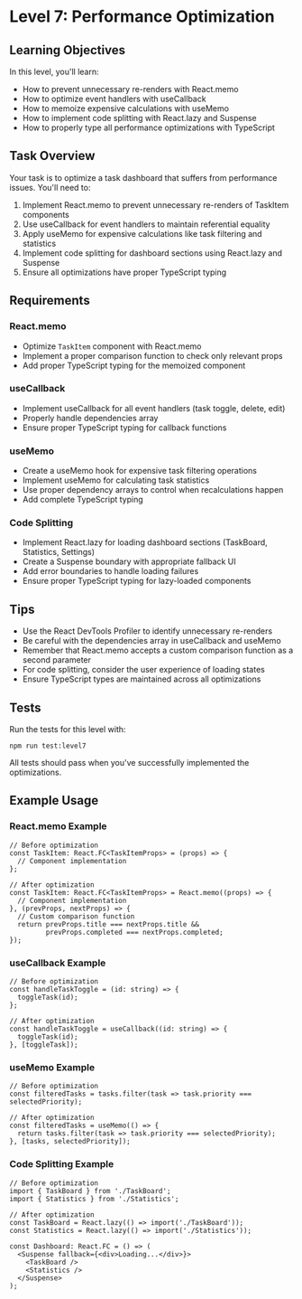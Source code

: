 # Level 7: Performance Optimization

## Learning Objectives

In this level, you'll learn:
- How to prevent unnecessary re-renders with React.memo
- How to optimize event handlers with useCallback
- How to memoize expensive calculations with useMemo
- How to implement code splitting with React.lazy and Suspense
- How to properly type all performance optimizations with TypeScript

## Task Overview

Your task is to optimize a task dashboard that suffers from performance issues. You'll need to:

1. Implement React.memo to prevent unnecessary re-renders of TaskItem components
2. Use useCallback for event handlers to maintain referential equality
3. Apply useMemo for expensive calculations like task filtering and statistics
4. Implement code splitting for dashboard sections using React.lazy and Suspense
5. Ensure all optimizations have proper TypeScript typing

## Requirements

### React.memo
- Optimize `TaskItem` component with React.memo
- Implement a proper comparison function to check only relevant props
- Add proper TypeScript typing for the memoized component

### useCallback
- Implement useCallback for all event handlers (task toggle, delete, edit)
- Properly handle dependencies array
- Ensure proper TypeScript typing for callback functions

### useMemo
- Create a useMemo hook for expensive task filtering operations
- Implement useMemo for calculating task statistics
- Use proper dependency arrays to control when recalculations happen
- Add complete TypeScript typing

### Code Splitting
- Implement React.lazy for loading dashboard sections (TaskBoard, Statistics, Settings)
- Create a Suspense boundary with appropriate fallback UI
- Add error boundaries to handle loading failures
- Ensure proper TypeScript typing for lazy-loaded components

## Tips

- Use the React DevTools Profiler to identify unnecessary re-renders
- Be careful with the dependencies array in useCallback and useMemo
- Remember that React.memo accepts a custom comparison function as a second parameter
- For code splitting, consider the user experience of loading states
- Ensure TypeScript types are maintained across all optimizations

## Tests

Run the tests for this level with:

```
npm run test:level7
```

All tests should pass when you've successfully implemented the optimizations.

## Example Usage

### React.memo Example
```tsx
// Before optimization
const TaskItem: React.FC<TaskItemProps> = (props) => {
  // Component implementation
};

// After optimization
const TaskItem: React.FC<TaskItemProps> = React.memo((props) => {
  // Component implementation
}, (prevProps, nextProps) => {
  // Custom comparison function
  return prevProps.title === nextProps.title && 
         prevProps.completed === nextProps.completed;
});
```

### useCallback Example
```tsx
// Before optimization
const handleTaskToggle = (id: string) => {
  toggleTask(id);
};

// After optimization
const handleTaskToggle = useCallback((id: string) => {
  toggleTask(id);
}, [toggleTask]);
```

### useMemo Example
```tsx
// Before optimization
const filteredTasks = tasks.filter(task => task.priority === selectedPriority);

// After optimization
const filteredTasks = useMemo(() => {
  return tasks.filter(task => task.priority === selectedPriority);
}, [tasks, selectedPriority]);
```

### Code Splitting Example
```tsx
// Before optimization
import { TaskBoard } from './TaskBoard';
import { Statistics } from './Statistics';

// After optimization
const TaskBoard = React.lazy(() => import('./TaskBoard'));
const Statistics = React.lazy(() => import('./Statistics'));

const Dashboard: React.FC = () => (
  <Suspense fallback={<div>Loading...</div>}>
    <TaskBoard />
    <Statistics />
  </Suspense>
);
``` 
